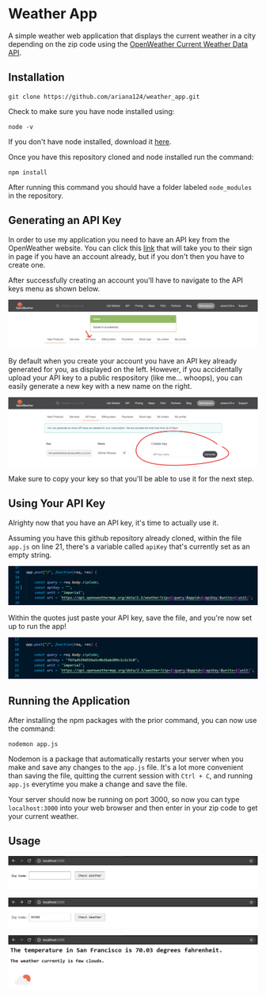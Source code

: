 # Weather App

A simple weather web application that displays the current weather in a city depending on the zip code using the [OpenWeather Current Weather Data API](https://openweathermap.org/api).

## Installation

```
git clone https://github.com/ariana124/weather_app.git
```

Check to make sure you have node installed using:

```
node -v
```

If you don't have node installed, download it [here](https://nodejs.org/en/download/).

Once you have this repository cloned and node installed run the command:

```
npm install
```

After running this command you should have a folder labeled `node_modules` in the repository.

## Generating an API Key

In order to use my application you need to have an API key from the OpenWeather website. You can click this [link](https://home.openweathermap.org/users/sign_in) that will take you to their sign in page if you have an account already, but if you don't then you have to create one.

After successfully creating an account you'll have to navigate to the API keys menu as shown below.

![Account Menu](/screenshots/signedin.png)

By default when you create your account you have an API key already generated for you, as displayed on the left. However, if you accidentally upload your API key to a public respository (like me... whoops), you can easily generate a new key with a new name on the right.

![Generate API Key](/screenshots/generate-key.png)

Make sure to copy your key so that you'll be able to use it for the next step.

## Using Your API Key

Alrighty now that you have an API key, it's time to actually use it.

Assuming you have this github repository already cloned, within the file `app.js` on line 21, there's a variable called `apiKey` that's currently set as an empty string. 

![Empty Key Slot](/screenshots/empty-key-slot.png)

Within the quotes just paste your API key, save the file, and you're now set up to run the app!

![Pasting the API Key](/screenshots/api-key.png)

## Running the Application

After installing the npm packages with the prior command, you can now use the command:

```
nodemon app.js
```

Nodemon is a package that automatically restarts your server when you make and save any changes to the `app.js` file. It's a lot more convenient than saving the file, quitting the current session with `Ctrl + C`, and running `app.js` everytime you make a change and save the file.

Your server should now be running on port 3000, so now you can type `localhost:3000` into your web browser and then enter in your zip code to get your current weather.

## Usage

![Home](/screenshots/home.png)

![Input](/screenshots/input.png)

![Output](/screenshots/output.png)
